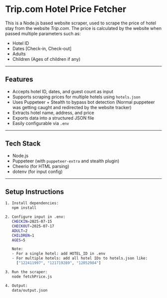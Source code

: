 # Trip.com Hotel Price Fetcher

This is a Node.js based website scraper, used to scrape the price of hotel stay from the website *Trip.com*. The price is calculated by the website when passed multiple parameters such as:

- Hotel ID  
- Dates [Check-in, Check-out]  
- Adults  
- Children (Ages of children if any)

---

## Features

- Accepts hotel ID, dates, and guest count as input  
- Supports scraping prices for multiple hotels using `hotels.json`  
- Uses Puppeteer + Stealth to bypass bot detection (Normal puppeteer was getting caught and redirected by the website tracker)  
- Extracts hotel name, address, and price  
- Exports data into a structured JSON file  
- Easily configurable via `.env`

---

## Tech Stack

- Node.js  
- Puppeteer (with `puppeteer-extra` and stealth plugin)  
- Cheerio (for HTML parsing)  
- dotenv (for input config)

---

## Setup Instructions

```bash
1. Install dependencies:
   npm install

2. Configure input in .env:
   CHECKIN=2025-07-15
   CHECKOUT=2025-07-17
   ADULT=2
   CHILDREN=1
   AGES=5

   Note:
   - For a single hotel: add HOTEL_ID in .env
   - For multiple hotels: add all hotel IDs to hotels.json like:
     ["122411997", "121719289", "12052984"]

3. Run the scraper:
   node fetchPrice.js

4. Output:
   data/output.json

